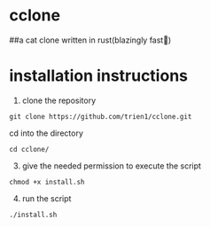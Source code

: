 # cclone
##a cat clone written in rust(blazingly fast🚀)


# installation instructions

1. clone the repository
```
git clone https://github.com/trien1/cclone.git
```
cd into the directory
```
cd cclone/
```
3. give the needed permission to execute the script
```
chmod +x install.sh
```
4. run the script
```
./install.sh
```
